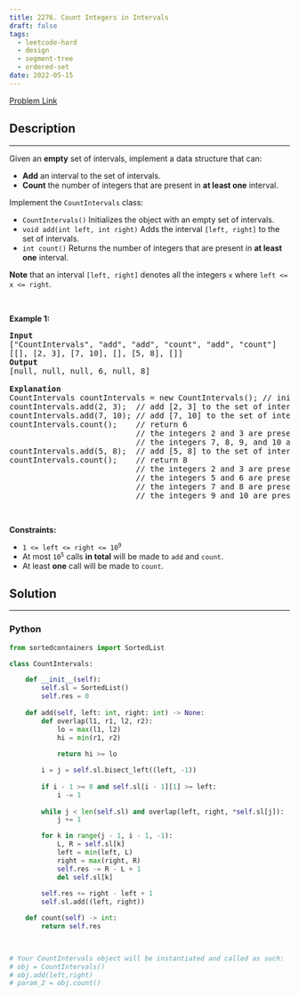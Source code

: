 ```yaml
---
title: 2276. Count Integers in Intervals
draft: false
tags: 
  - leetcode-hard
  - design
  - segment-tree
  - ordered-set
date: 2022-05-15
---
```


[Problem Link](https://leetcode.com/problems/count-integers-in-intervals/)

## Description

---
<p>Given an <strong>empty</strong> set of intervals, implement a data structure that can:</p>

<ul>
	<li><strong>Add</strong> an interval to the set of intervals.</li>
	<li><strong>Count</strong> the number of integers that are present in <strong>at least one</strong> interval.</li>
</ul>

<p>Implement the <code>CountIntervals</code> class:</p>

<ul>
	<li><code>CountIntervals()</code> Initializes the object with an empty set of intervals.</li>
	<li><code>void add(int left, int right)</code> Adds the interval <code>[left, right]</code> to the set of intervals.</li>
	<li><code>int count()</code> Returns the number of integers that are present in <strong>at least one</strong> interval.</li>
</ul>

<p><strong>Note</strong> that an interval <code>[left, right]</code> denotes all the integers <code>x</code> where <code>left &lt;= x &lt;= right</code>.</p>

<p>&nbsp;</p>
<p><strong class="example">Example 1:</strong></p>

<pre>
<strong>Input</strong>
[&quot;CountIntervals&quot;, &quot;add&quot;, &quot;add&quot;, &quot;count&quot;, &quot;add&quot;, &quot;count&quot;]
[[], [2, 3], [7, 10], [], [5, 8], []]
<strong>Output</strong>
[null, null, null, 6, null, 8]

<strong>Explanation</strong>
CountIntervals countIntervals = new CountIntervals(); // initialize the object with an empty set of intervals. 
countIntervals.add(2, 3);  // add [2, 3] to the set of intervals.
countIntervals.add(7, 10); // add [7, 10] to the set of intervals.
countIntervals.count();    // return 6
                           // the integers 2 and 3 are present in the interval [2, 3].
                           // the integers 7, 8, 9, and 10 are present in the interval [7, 10].
countIntervals.add(5, 8);  // add [5, 8] to the set of intervals.
countIntervals.count();    // return 8
                           // the integers 2 and 3 are present in the interval [2, 3].
                           // the integers 5 and 6 are present in the interval [5, 8].
                           // the integers 7 and 8 are present in the intervals [5, 8] and [7, 10].
                           // the integers 9 and 10 are present in the interval [7, 10].
</pre>

<p>&nbsp;</p>
<p><strong>Constraints:</strong></p>

<ul>
	<li><code>1 &lt;= left &lt;= right &lt;= 10<sup>9</sup></code></li>
	<li>At most <code>10<sup>5</sup></code> calls <strong>in total</strong> will be made to <code>add</code> and <code>count</code>.</li>
	<li>At least <strong>one</strong> call will be made to <code>count</code>.</li>
</ul>


## Solution

---
### Python
``` py title='count-integers-in-intervals'
from sortedcontainers import SortedList

class CountIntervals:

    def __init__(self):
        self.sl = SortedList()
        self.res = 0
        
    def add(self, left: int, right: int) -> None:
        def overlap(l1, r1, l2, r2):
            lo = max(l1, l2)
            hi = min(r1, r2)
            
            return hi >= lo

        i = j = self.sl.bisect_left((left, -1))
        
        if i - 1 >= 0 and self.sl[i - 1][1] >= left:
            i -= 1
        
        while j < len(self.sl) and overlap(left, right, *self.sl[j]):
            j += 1

        for k in range(j - 1, i - 1, -1):
            L, R = self.sl[k]
            left = min(left, L)
            right = max(right, R)
            self.res -= R - L + 1
            del self.sl[k]
        
        self.res += right - left + 1
        self.sl.add((left, right))

    def count(self) -> int:
        return self.res
        


# Your CountIntervals object will be instantiated and called as such:
# obj = CountIntervals()
# obj.add(left,right)
# param_2 = obj.count()
```

